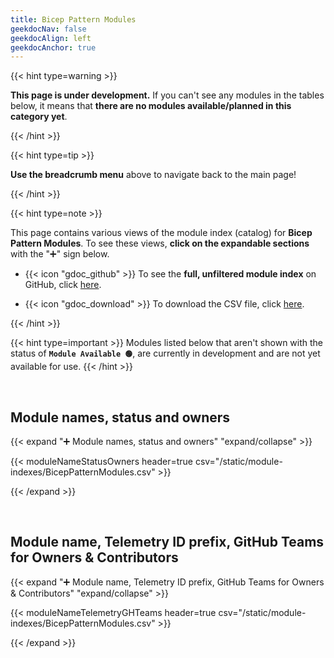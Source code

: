 ```yaml
---
title: Bicep Pattern Modules
geekdocNav: false
geekdocAlign: left
geekdocAnchor: true
---
```


{{< hint type=warning >}}

**This page is under development.** If you can't see any modules in the tables below, it means that **there are no modules available/planned in this category yet**.

{{< /hint >}}

{{< hint type=tip >}}

**Use the breadcrumb menu** above to navigate back to the main page!

{{< /hint >}}

{{< hint type=note >}}

This page contains various views of the module index (catalog) for **Bicep Pattern Modules**. To see these views, **click on the expandable sections** with the "➕" sign below.

- {{< icon "gdoc_github" >}} To see the **full, unfiltered module index** on GitHub, click [here](https://github.com/Azure/Azure-Verified-Modules/blob/main/docs/static/module-indexes/BicepPatternModules.csv).

- {{< icon "gdoc_download" >}} To download the CSV file, click [here](/Azure-Verified-Modules/module-indexes/BicepPatternModules.csv).

{{< /hint >}}

{{< hint type=important >}}
Modules listed below that aren't shown with the status of **`Module Available 🟢`**, are currently in development and are not yet available for use.
{{< /hint >}}

<br>

## Module names, status and owners

{{< expand "➕ Module names, status and owners" "expand/collapse" >}}

{{< moduleNameStatusOwners header=true csv="/static/module-indexes/BicepPatternModules.csv" >}}

{{< /expand >}}

<br>

## Module name, Telemetry ID prefix, GitHub Teams for Owners & Contributors

{{< expand "➕ Module name, Telemetry ID prefix, GitHub Teams for Owners & Contributors" "expand/collapse" >}}

{{< moduleNameTelemetryGHTeams header=true csv="/static/module-indexes/BicepPatternModules.csv" >}}

{{< /expand >}}
